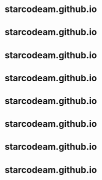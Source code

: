 # starcodeam.github.io
# starcodeam.github.io
# starcodeam.github.io
# starcodeam.github.io
# starcodeam.github.io
# starcodeam.github.io
# starcodeam.github.io
# starcodeam.github.io
